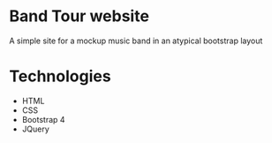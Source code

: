 # Band Tour website 
A simple site for a mockup music band in an atypical bootstrap layout
# Technologies
* HTML
* CSS
* Bootstrap 4
* JQuery
